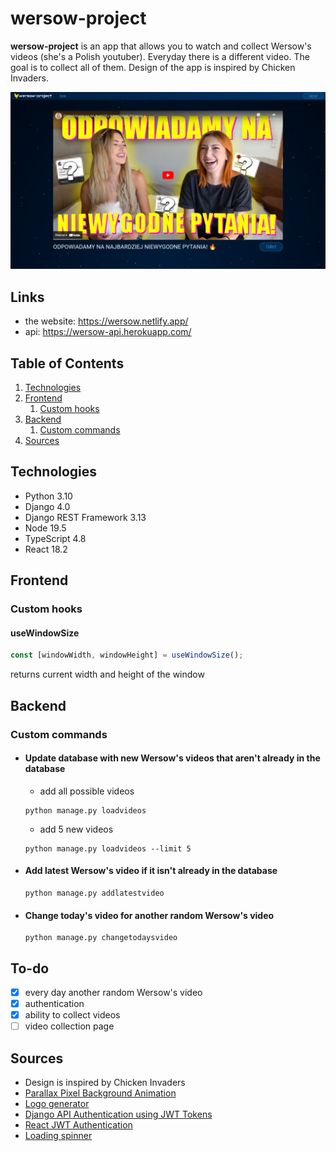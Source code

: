 # wersow-project

**wersow-project** is an app that allows you to watch and collect Wersow's videos (she's a Polish youtuber). Everyday there is a different video. The goal is to collect all of them. Design of the app is inspired by Chicken Invaders.

![screenshot of home page](screenshot.png)

## Links

- the website: https://wersow.netlify.app/
- api: https://wersow-api.herokuapp.com/

## Table of Contents

1. [Technologies](#technologies)
1. [Frontend](#frontend)
   1. [Custom hooks](#custom-hooks)
1. [Backend](#backend)
   1. [Custom commands](#custom-commands)
1. [Sources](#sources)

## Technologies

- Python 3.10
- Django 4.0
- Django REST Framework 3.13
- Node 19.5
- TypeScript 4.8
- React 18.2

## Frontend

### Custom hooks

#### useWindowSize

```javascript
const [windowWidth, windowHeight] = useWindowSize();
```

returns current width and height of the window

## Backend

### Custom commands

- #### Update database with new Wersow's videos that aren't already in the database

  - add all possible videos

  ```properties
  python manage.py loadvideos
  ```

  - add 5 new videos

  ```properties
  python manage.py loadvideos --limit 5
  ```

- #### Add latest Wersow's video if it isn't already in the database

  ```properties
  python manage.py addlatestvideo
  ```

- #### Change today's video for another random Wersow's video

  ```properties
  python manage.py changetodaysvideo
  ```

## To-do

- [x] every day another random Wersow's video
- [x] authentication
- [x] ability to collect videos
- [ ] video collection page

## Sources

- Design is inspired by Chicken Invaders
- [Parallax Pixel Background Animation](https://youtu.be/aywzn9cf-_U)
- [Logo generator](https://logo.com/)
- [Django API Authentication using JWT Tokens](https://youtu.be/PUzgZrS_piQ)
- [React JWT Authentication](https://youtu.be/OUP-urBy1k4)
- [Loading spinner](https://uiverse.io/timlmit/average-fish-52)
